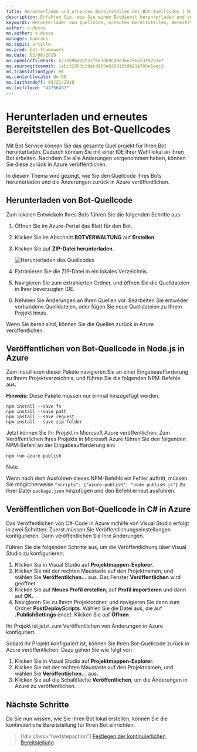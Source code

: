 ```yaml
---
title: Herunterladen und erneutes Bereitstellen des Bot-Quellcodes | Microsoft-Dokumentation
description: Erfahren Sie, wie Sie einen Botdienst herunterladen und veröffentlichen.
keywords: Herunterladen von Quellcode, erneutes Bereitstellen, Bereitstellen, ZIP-Datei, Veröffentlichen
author: v-ducvo
ms.author: v-ducvo
manager: kamrani
ms.topic: article
ms.prod: bot-framework
ms.date: 03/08/2018
ms.openlocfilehash: b77e096d28f51f605db9c49d36e796553f9293ef
ms.sourcegitcommit: 1abc32353c20acd103e0383121db21b705e5eec3
ms.translationtype: HT
ms.contentlocale: de-DE
ms.lasthandoff: 08/21/2018
ms.locfileid: "42756453"
---
```

# <a name="download-and-redeploy-bot-source-code"></a>Herunterladen und erneutes Bereitstellen des Bot-Quellcodes

Mit Bot Service können Sie das gesamte Quellprojekt für Ihren Bot herunterladen. Dadurch können Sie mit einer IDE Ihrer Wahl lokal an Ihren Bot arbeiten. Nachdem Sie alle Änderungen vorgenommen haben, können Sie diese zurück in Azure veröffentlichen. 

In diesem Thema wird gezeigt, wie Sie den Quellcode Ihres Bots herunterladen und die Änderungen zurück in Azure veröffentlichen. 

## <a name="download-bot-source-code"></a>Herunterladen von Bot-Quellcode

Zum lokalen Entwickeln Ihres Bots führen Sie die folgenden Schritte aus:

1. Öffnen Sie im Azure-Portal das Blatt für den Bot.
2. Klicken Sie im Abschnitt **BOTVERWALTUNG** auf **Erstellen**.
3. Klicken Sie auf **ZIP-Datei herunterladen**. 

   ![Herunterladen des Quellcodes](~/media/azure-bot-build/download-zip-file.png)

4. Extrahieren Sie die ZIP-Datei in ein lokales Verzeichnis.
5. Navigieren Sie zum extrahierten Ordner, und öffnen Sie die Quelldateien in Ihrer bevorzugten IDE.
6. Nehmen Sie Änderungen an Ihren Quellen vor. Bearbeiten Sie entweder vorhandene Quelldateien, oder fügen Sie neue Quelldateien zu Ihrem Projekt hinzu.

Wenn Sie bereit sind, können Sie die Quellen zurück in Azure veröffentlichen.

## <a name="publish-node-bot-source-code-to-azure"></a>Veröffentlichen von Bot-Quellcode in Node.js in Azure

Zum Installieren dieser Pakete navigieren Sie an einer Eingabeaufforderung zu Ihrem Projektverzeichnis, und führen Sie die folgenden NPM-Befehle aus.

**Hinweis:** Diese Pakete müssen nur einmal hinzugefügt werden.

```console
npm install --save fs
npm install --save path
npm install --save request
npm install --save zip-folder
```

Jetzt können Sie Ihr Projekt in Microsoft Azure veröffentlichen. Zum Veröffentlichen Ihres Projekts in Microsoft Azure führen Sie den folgenden NPM-Befehl an der Eingabeaufforderung ein:

```console
npm run azure-publish
```

> [!NOTE]
> Wenn nach dem Ausführen dieses NPM-Befehls ein Fehler auftritt, müssen Sie möglicherweise `"scripts": {"azure-publish": "node publish.js"}` zu Ihrer Datei `package.json` hinzufügen und den Befehl erneut ausführen.

## <a name="publish-c-bot-source-code-to-azure"></a>Veröffentlichen von Bot-Quellcode in C# in Azure

Das Veröffentlichen von C#-Code in Azure mithilfe von Visual Studio erfolgt in zwei Schritten: Zuerst müssen Sie Veröffentlichungseinstellungen konfigurieren. Dann veröffentlichen Sie Ihre Änderungen.

Führen Sie die folgenden Schritte aus, um die Veröffentlichung über Visual Studio zu konfigurieren:

1. Klicken Sie in Visual Studio auf **Projektmappen-Explorer**.
2. Klicken Sie mit der rechten Maustaste auf den Projektnamen, und wählen Sie **Veröffentlichen...** aus. Das Fenster **Veröffentlichen** wird geöffnet.
3. Klicken Sie auf **Neues Profil erstellen**, auf **Profil importieren** und dann auf **OK**.
4. Navigieren Sie zu Ihrem Projektordner, und navigieren Sie dann zum Ordner **PostDeployScripts**. Wählen Sie die Datei aus, die auf **.PublishSettings** endet. Klicken Sie auf **Öffnen**.

Ihr Projekt ist jetzt zum Veröffentlichen von Änderungen in Azure konfiguriert.

Sobald Ihr Projekt konfiguriert ist, können Sie Ihren Bot-Quellcode zurück in Azure veröffentlichen. Dazu gehen Sie wie folgt vor:

1. Klicken Sie in Visual Studio auf **Projektmappen-Explorer**.
2. Klicken Sie mit der rechten Maustaste auf den Projektnamen, und wählen Sie **Veröffentlichen...** aus.
3. Klicken Sie auf die Schaltfläche **Veröffentlichen**, um die Änderungen in Azure zu veröffentlichen.

## <a name="next-steps"></a>Nächste Schritte
Da Sie nun wissen, wie Sie Ihren Bot lokal erstellen, können Sie die kontinuierliche Bereitstellung für Ihren Bot einrichten.

> [!div class="nextstepaction"]
> [Festlegen der kontinuierlichen Bereitstellung](bot-service-build-continuous-deployment.md)
